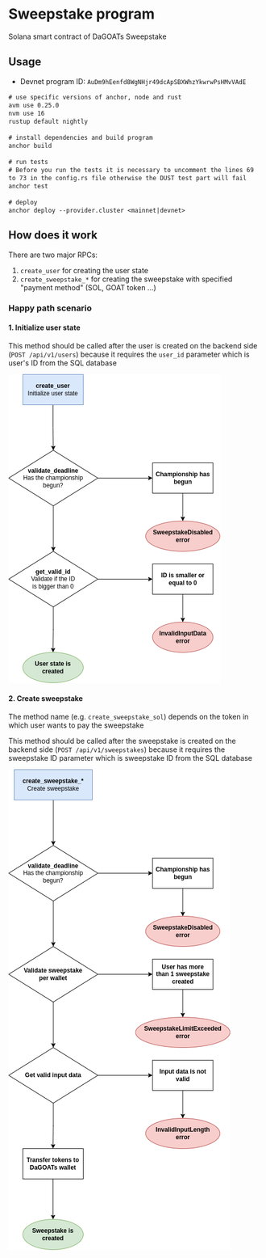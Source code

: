 # Sweepstake program

Solana smart contract of DaGOATs Sweepstake

## Usage

- Devnet program ID: `AuDm9hEenfd8WgNHjr49dcApSBXWhzYkwrwPsHMvVAdE`

```shell
# use specific versions of anchor, node and rust
avm use 0.25.0
nvm use 16
rustup default nightly

# install dependencies and build program
anchor build

# run tests
# Before you run the tests it is necessary to uncomment the lines 69 to 73 in the config.rs file otherwise the DUST test part will fail
anchor test

# deploy
anchor deploy --provider.cluster <mainnet|devnet>
```

## How does it work

There are two major RPCs:

1. `create_user` for creating the user state
2. `create_sweepstake_*` for creating the sweepstake with specified "payment method" (SOL, GOAT token ...)

### Happy path scenario

#### 1. Initialize user state

This method should be called after the user is created on the backend side (`POST /api/v1/users`) because it requires the `user_id` parameter which is user's ID from the SQL database

![](assets/create_user.png)

#### 2. Create sweepstake

The method name (e.g. `create_sweepstake_sol`) depends on the token in which user wants to pay the sweepstake

This method should be called after the sweepstake is created on the backend side (`POST /api/v1/sweepstakes`) because it requires the sweepstake ID parameter which is sweepstake ID from the SQL database

![](assets/create_sweepstake.png)
